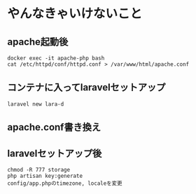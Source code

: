 # やんなきゃいけないこと
## apache起動後
```
docker exec -it apache-php bash
cat /etc/httpd/conf/httpd.conf > /var/www/html/apache.conf
```

## コンテナに入ってlaravelセットアップ
```
laravel new lara-d
```

## apache.conf書き換え

## laravelセットアップ後
```
chmod -R 777 storage
php artisan key:generate
config/app.phpのtimezone, localeを変更
```